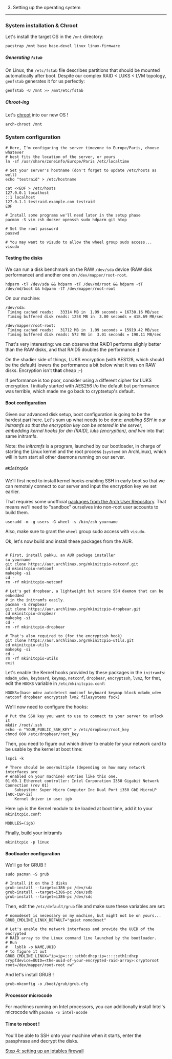 3. Setting up the operating system
----------------------------------

### System installation & Chroot

Let's install the target OS in the `/mnt` directory:
```shell
pacstrap /mnt base base-devel linux linux-firmware
```

##### Generating `fstab`

On Linux, the `/etc/fstab` file describes partitions that should be mounted
automatically after boot. Despite our complex RAID < LUKS < LVM topology,
`genfstab` generates it for us perfectly:
```shell
genfstab -U /mnt >> /mnt/etc/fstab
```

##### Chroot-ing

Let's [chroot](TODO) into our new OS !

```shell
arch-chroot /mnt
```

### System configuration

```shell
# Here, I'm configuring the server timezone to Europe/Paris, choose whatever
# best fits the location of the server, or yours
ln -sf /usr/share/zoneinfo/Europe/Paris /etc/localtime

# Set your server's hostname (don't forget to update /etc/hosts as well)
echo "testraid" > /etc/hostname

cat <<EOF > /etc/hosts
127.0.0.1 localhost
::1 localhost
127.0.1.1 testraid.example.com testraid
EOF

# Install some programs we'll need later in the setup phase
pacman -S vim zsh docker openssh sudo hdparm git htop

# Set the root password
passwd

# You may want to visudo to allow the wheel group sudo access...
visudo
```

#### Testing the disks

We can run a disk benchmark on the RAW `/dev/sda` device (RAW disk performance)
and another one on `/dev/mapper/root-root`.
```shell
hdparm -tT /dev/sda && hdparm -tT /dev/md/root && hdparm -tT /dev/md/boot && hdparm -tT /dev/mapper/root-root
```

On our machine:
```shell
/dev/sda:
 Timing cached reads:   33314 MB in  1.99 seconds = 16730.16 MB/sec
 Timing buffered disk reads: 1258 MB in  3.00 seconds = 418.69 MB/sec

/dev/mapper/root-root:
 Timing cached reads:   31712 MB in  1.99 seconds = 15919.42 MB/sec
 Timing buffered disk reads: 572 MB in  3.01 seconds = 190.11 MB/sec
```

That's very interesting: we can observe that RAID1 performs slighly better than
the RAW disks, and that RAID5 doubles the performance :)

On the shadier side of things, LUKS encryption (with AES128, which should be the
default) lowers the performance a bit below what it was on RAW disks. Encryption
isn't **that** cheap ;-)

If performance is too poor, consider using a different cipher for LUKS
encryption. I initially started with AES256 i/o the default but performance was
terrible, which made me go back to cryptsetup's default.

#### Boot configuration

Given our advanced disk setup, boot configuration is going to be the hardest
part here. Let's sum up what needs to be done: *enabling SSH in our initramfs
so that the encryption key can be entered in the server*, *embedding kernel
hooks for dm (RAID), luks (encryption), and lvm* into that same initramfs.

Note: the *initramfs* is a program, launched by our bootloader, in charge of
starting the Linux kernel and the root process (`systemd` on ArchLinux), which
will in turn start all other daemons running on our server.

##### `mkinitcpio`

We'll first need to install kernel hooks enabling SSH in early boot so that we
can remotely connect to our server and input the encryption key we set earlier.

That requires some unofficial [packages from the Arch User
Repository](https://wiki.archlinux.org/index.php/Dm-crypt/Specialties#Remote_unlocking_of_the_root_.28or_other.29_partition).
That means we'll need to "sandbox" ourselves into non-root
user accounts to build them.
```shell
useradd -m -g users -G wheel -s /bin/zsh yourname
```
Also, make sure to grant the `wheel` group sudo access with `visudo`.

Ok, let's now build and install these packages from the AUR.
```shell

# First, install pakku, an AUR package installer
su yourname
git clone https://aur.archlinux.org/mkinitcpio-netconf.git
cd mkinitcpio-netconf
makepkg -si
cd -
rm -rf mkinitcpio-netconf

# Let's get dropbear, a lightweight but secure SSH daemon that can be embedded
# in the initramfs easily.
pacman -S dropbear
git clone https://aur.archlinux.org/mkinitcpio-dropbear.git
cd mkinitcpio-dropbear
makepkg -si
cd -
rm -rf mkinitcpio-dropbear

# That's also required to (for the encryptssh hook)
git clone https://aur.archlinux.org/mkinitcpio-utils.git
cd mkinitcpio-utils
makepkg -si
cd -
rm -rf mkinitcpio-utils
exit
```

Let's enable the Kernel hooks provided by these packages  in the `initramfs`: `mdadm_udev`,
`keyboard`, `keymap`, `netconf`, `dropbear`, `encryptssh`, `lvm2`, for that, edit the `HOOKS` variable in
`/etc/mkinitcpio.conf`:

```
HOOKS=(base udev autodetect modconf keyboard keymap block mdadm_udev netconf dropbear encryptssh lvm2 filesystems fsck)
```

We'll now need to configure the hooks:

```shell
# Put the SSH key you want to use to connect to your server to unlock it
mkdir /root/.ssh
echo -n "YOUR_PUBLIC_SSH_KEY" > /etc/dropbear/root_key
chmod 600 /etc/dropbear/root_key
```

Then, you need to figure out which driver to enable for your network card to be
usable by the kernel at boot time:

```shell
lspci -k

# There should be one/multiple (depending on how many network interfaces are
# enabled on your machine) entries like this one.
01:00.1 Ethernet controller: Intel Corporation I350 Gigabit Network Connection (rev 01)
	Subsystem: Super Micro Computer Inc Dual Port i350 GbE MicroLP [AOC-CGP-i2]
	Kernel driver in use: igb
```

Here `igb` is the Kernel module to be loaded at boot time, add it to your
`mkinitcpio.conf`:
```
MODULES=(igb)
```

Finally, build your initramfs
```shell
mkinitcpio -p linux
```

#### Bootloader configuration

We'll go for GRUB !
```shell
sudo pacman -S grub

# Install it on the 3 disks
grub-install --target=i386-pc /dev/sda
grub-install --target=i386-pc /dev/sdb
grub-install --target=i386-pc /dev/sdc
```

Then, edit the `/etc/default/grub` file and make sure these variables are set:
```
# nomodeset is necessary on my machine, but might not be on yours...
GRUB_CMDLINE_LINUX_DEFAULT="quiet nomodeset"

# Let's enable the network interfaces and provide the UUID of the encrypted
# RAID array to the Linux command line launched by the bootloader.
# Run
#   lsblk -o NAME,UUID
# to figure it out
GRUB_CMDLINE_LINUX="ip=ip=:::::eth0:dhcp:ip=:::::eth1:dhcp cryptdevice=UUID=<the-uuid-of-your-encrypted-raid-array>:cryptoroot root=/dev/mapper/root-root rw"
```

And let's install GRUB !
```shell
grub-mkconfig -o /boot/grub/grub.cfg
```

#### Processor microcode

For machines running on Intel processors, you can additionally install Intel's
microcode with `pacman -S intel-ucode`

#### Time to reboot !

You'll be able to SSH onto your machine when it starts, enter the passphrase and
decrypt the disks.

[Step 4: setting up an iptables firewall](./04_iptables.md)
